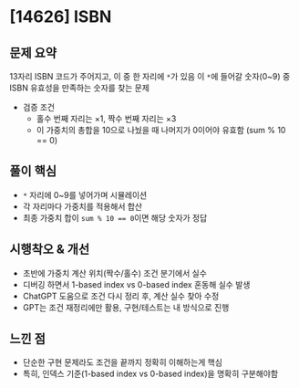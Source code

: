 # [14626] ISBN

## 문제 요약
13자리 ISBN 코드가 주어지고, 이 중 한 자리에 `*`가 있음
이 `*`에 들어갈 숫자(0~9) 중 ISBN 유효성을 만족하는 숫자를 찾는 문제

- 검증 조건
  - 홀수 번째 자리는 ×1, 짝수 번째 자리는 ×3
  - 이 가중치의 총합을 10으로 나눴을 때 나머지가 0이어야 유효함 (sum % 10 == 0)

## 풀이 핵심
- `*` 자리에 0~9를 넣어가며 시뮬레이션
- 각 자리마다 가중치를 적용해서 합산
- 최종 가중치 합이 `sum % 10 == 0`이면 해당 숫자가 정답

## 시행착오 & 개선
- 초반에 가중치 계산 위치(짝수/홀수) 조건 분기에서 실수
- 디버깅 하면서 1-based index vs 0-based index 혼동해 실수 발생
- ChatGPT 도움으로 조건 다시 정리 후, 계산 실수 찾아 수정
- GPT는 조건 재정리에만 활용, 구현/테스트는 내 방식으로 진행

## 느낀 점
- 단순한 구현 문제라도 조건을 끝까지 정확히 이해하는게 핵심
- 특히, 인덱스 기준(1-based index vs 0-based index)을 명확히 구분해야함